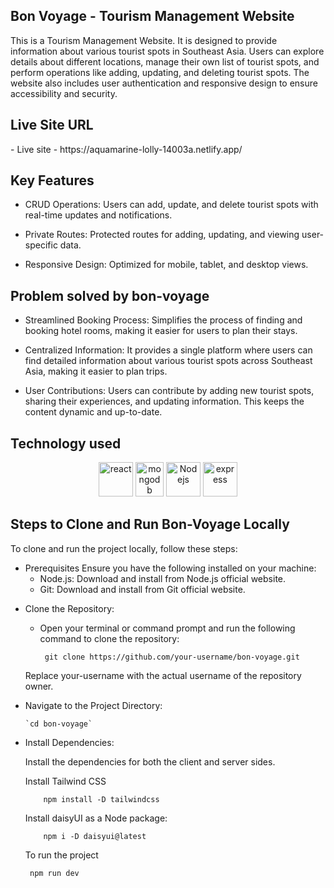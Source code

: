 <h2> Bon Voyage - Tourism Management Website</h2> 
<p>This is a Tourism Management Website. It is designed to provide information about various tourist spots in Southeast Asia. Users can explore details about different locations, manage their own list of tourist spots, and perform operations like adding, updating, and deleting tourist spots. The website also includes user authentication and responsive design to ensure accessibility and security.</p>
 
<h2>Live Site URL</h2>
- Live site - https://aquamarine-lolly-14003a.netlify.app/  
 
<h2>Key Features</h2>
<ul>
  <li>
    CRUD Operations: Users can add, update, and delete tourist spots with real-time updates and notifications.
  </li>
</ul>
<ul>
  <li>
    Private Routes: Protected routes for adding, updating, and viewing user-specific data.
  </li>
</ul>
<ul>
  <li>
   Responsive Design: Optimized for mobile, tablet, and desktop views.
  </li>
</ul>

<h2>Problem solved by bon-voyage</h2>
<ul>
  <li>
   Streamlined Booking Process: Simplifies the process of finding and booking hotel rooms, making it easier for users to plan their stays.
  </li>
  
 
</ul>
<ul>
   <li>
 Centralized Information: It provides a single platform where users can find detailed information about various tourist spots across Southeast Asia, making it easier to plan trips.


  </li>
</ul>

<ul>
   <li>
User Contributions: Users can contribute by adding new tourist spots, sharing their experiences, and updating information. This keeps the content dynamic and up-to-date.
  </li>
</ul>

<h2>Technology used</h2>
<p align ="center">
  <img src="https://www.vectorlogo.zone/logos/reactjs/reactjs-icon.svg" alt="react" width="55" height="55"/>
 <img src="https://www.vectorlogo.zone/logos/mongodb/mongodb-icon.svg" alt="mongodb" width="45" height="55"/>
   <img src="https://www.vectorlogo.zone/logos/nodejs/nodejs-icon.svg" alt="Nodejs" width="55" height="55"/>
    <img src="https://www.vectorlogo.zone/logos/expressjs/expressjs-icon.svg" alt="express" width="55" height="55"/>
  
  
</p>

<h2>Steps to Clone and Run Bon-Voyage Locally</h2>
<p>To clone and run the project locally, follow these steps:</p>
<ul>
  <li>Prerequisites
Ensure you have the following installed on your machine:

- Node.js: Download and install from Node.js official website.
- Git: Download and install from Git official website.</li>
</ul>
<ul>
  <li>
    Clone the Repository:
   
  -  Open your terminal or command prompt and run the following command to clone the repository:



          git clone https://github.com/your-username/bon-voyage.git
Replace your-username with the actual username of the repository owner.
  </li>
</ul>
<ul>
  <li>
  Navigate to the Project Directory:
       
    
    `cd bon-voyage`
    
  </li>
</ul>
<ul>
  <li>
     Install Dependencies:

<p>Install the dependencies for both the client and server sides.</p> 

  
   Install Tailwind CSS
    
        npm install -D tailwindcss
  

 
  
   
   Install daisyUI as a Node package:
   
        npm i -D daisyui@latest
   To run the project

     npm run dev
  
  </li>
</ul>

